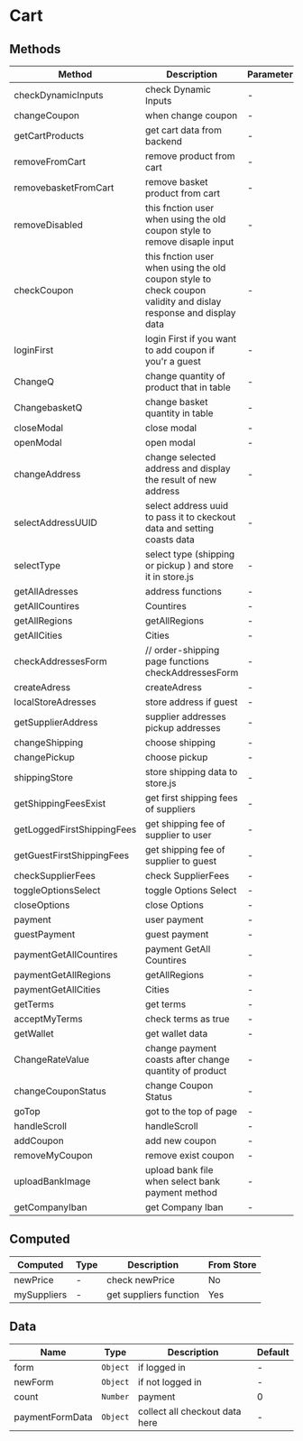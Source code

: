 # Cart

## Methods

<!-- @vuese:Cart:methods:start -->
|Method|Description|Parameters|
|---|---|---|
|checkDynamicInputs|check Dynamic Inputs|-|
|changeCoupon|when change coupon|-|
|getCartProducts|get cart data from backend|-|
|removeFromCart|remove product from cart|-|
|removebasketFromCart|remove basket product from cart|-|
|removeDisabled|this fnction user when using the old coupon style to remove disaple input|-|
|checkCoupon|this fnction user when using the old coupon style to check coupon validity and dislay response and display data|-|
|loginFirst|login First if you want to add coupon if you'r a guest|-|
|ChangeQ|change quantity of product that in table|-|
|ChangebasketQ|change basket quantity  in table|-|
|closeModal|close modal|-|
|openModal|open modal|-|
|changeAddress|change selected address and display the result of new address|-|
|selectAddressUUID|select address uuid to pass it to ckeckout data and setting coasts data|-|
|selectType|select type (shipping or pickup ) and store it in store.js|-|
|getAllAdresses|address functions|-|
|getAllCountires|Countires|-|
|getAllRegions|getAllRegions|-|
|getAllCities|Cities|-|
|checkAddressesForm|// order-shipping page functions checkAddressesForm|-|
|createAdress|createAdress|-|
|localStoreAdresses|store address if guest|-|
|getSupplierAddress|supplier addresses pickup addresses|-|
|changeShipping|choose shipping|-|
|changePickup|choose pickup|-|
|shippingStore|store shipping data to store.js|-|
|getShippingFeesExist|get first shipping fees of suppliers|-|
|getLoggedFirstShippingFees|get shipping fee of supplier to user|-|
|getGuestFirstShippingFees|get shipping fee of supplier to guest|-|
|checkSupplierFees|check SupplierFees|-|
|toggleOptionsSelect|toggle Options Select|-|
|closeOptions|close Options|-|
|payment|user payment|-|
|guestPayment|guest  payment|-|
|paymentGetAllCountires|payment GetAll Countires|-|
|paymentGetAllRegions|getAllRegions|-|
|paymentGetAllCities|Cities|-|
|getTerms|get terms|-|
|acceptMyTerms|check terms as true|-|
|getWallet|get wallet data|-|
|ChangeRateValue|change payment coasts after change quantity of product|-|
|changeCouponStatus|change Coupon Status|-|
|goTop|got to the top of page|-|
|handleScroll|handleScroll|-|
|addCoupon|add new coupon|-|
|removeMyCoupon|remove exist coupon|-|
|uploadBankImage|upload bank file when select bank payment method|-|
|getCompanyIban|get Company Iban|-|

<!-- @vuese:Cart:methods:end -->


## Computed

<!-- @vuese:Cart:computed:start -->
|Computed|Type|Description|From Store|
|---|---|---|---|
|newPrice|-|check newPrice|No|
|mySuppliers|-|get suppliers function|Yes|

<!-- @vuese:Cart:computed:end -->


## Data

<!-- @vuese:Cart:data:start -->
|Name|Type|Description|Default|
|---|---|---|---|
|form|`Object`|if logged in|-|
|newForm|`Object`|if not logged in|-|
|count|`Number`|payment|0|
|paymentFormData|`Object`|collect all checkout data here|-|

<!-- @vuese:Cart:data:end -->


